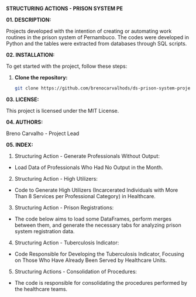 **STRUCTURING ACTIONS - PRISON SYSTEM PE**

**01. DESCRIPTION:**

Projects developed with the intention of creating or automating work routines in the prison system of Pernambuco. 
The codes were developed in Python and the tables were extracted from databases through SQL scripts.

**02. INSTALLATION:**

To get started with the project, follow these steps:

1. **Clone the repository:**
   ```bash
   git clone https://github.com/brenocarvalhods/ds-prison-system-project.git
   
**03. LICENSE:**

This project is licensed under the MIT License.

**04. AUTHORS:**

Breno Carvalho - Project Lead

**05. INDEX:**

1. Structuring Action - Generate Professionals Without Output:

- Load Data of Professionals Who Had No Output in the Month.

2. Structuring Action - High Utilizers:

- Code to Generate High Utilizers (Incarcerated Individuals with More Than 8 Services per Professional Category) in Healthcare.

3. Structuring Action - Prison Registrations:

- The code below aims to load some DataFrames, perform merges between them, and generate the necessary tabs for analyzing prison system registration data.

4. Structuring Action - Tuberculosis Indicator:

- Code Responsible for Developing the Tuberculosis Indicator, Focusing on Those Who Have Already Been Served by Healthcare Units.

5. Structuring Actions - Consolidation of Procedures:

- The code is responsible for consolidating the procedures performed by the healthcare teams.
